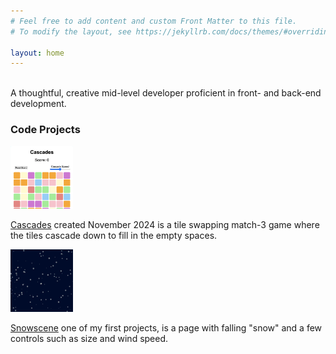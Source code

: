 ```yaml
---
# Feel free to add content and custom Front Matter to this file.
# To modify the layout, see https://jekyllrb.com/docs/themes/#overriding-theme-defaults

layout: home
---
```


<br>
A thoughtful, creative mid-level developer proficient in front- and back-end development. 

<br>


<h3 class="post-list-heading">Code Projects</h3>
<div  class="preview-container">
	<img src="images/cascades_preview.png" alt="Cascades Preview" width="100" height="100">

<p> <a href="https://staging.dg4eq98l6f66l.amplifyapp.com/">Cascades</a> created November 2024 is a tile swapping match-3 game where the tiles cascade down to fill in the empty spaces.</p>
</div>

<div class="preview-container">
<img src="images/snow_recording.gif" alt="Snowscene Preview" width="100" height="100">
<p><a href="https://ck4adventure.github.io/snowscene/">Snowscene</a> one of my first projects, is a page with falling "snow" and a few controls such as size and wind speed. </p>